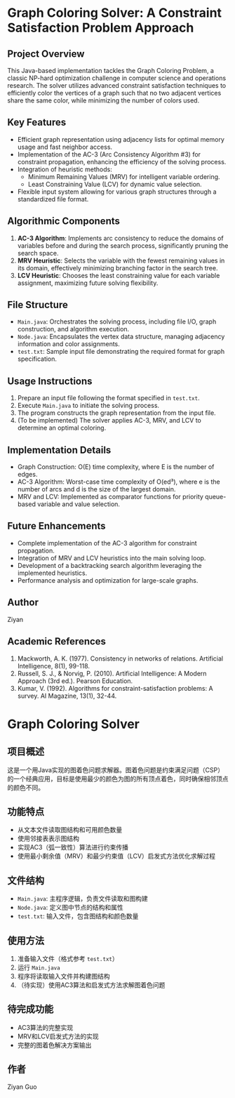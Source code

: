 # Graph Coloring Solver: A Constraint Satisfaction Problem Approach

## Project Overview
This Java-based implementation tackles the Graph Coloring Problem, a classic NP-hard optimization challenge in computer science and operations research. The solver utilizes advanced constraint satisfaction techniques to efficiently color the vertices of a graph such that no two adjacent vertices share the same color, while minimizing the number of colors used.

## Key Features
- Efficient graph representation using adjacency lists for optimal memory usage and fast neighbor access.
- Implementation of the AC-3 (Arc Consistency Algorithm #3) for constraint propagation, enhancing the efficiency of the solving process.
- Integration of heuristic methods:
  - Minimum Remaining Values (MRV) for intelligent variable ordering.
  - Least Constraining Value (LCV) for dynamic value selection.
- Flexible input system allowing for various graph structures through a standardized file format.

## Algorithmic Components
1. **AC-3 Algorithm**: Implements arc consistency to reduce the domains of variables before and during the search process, significantly pruning the search space.
2. **MRV Heuristic**: Selects the variable with the fewest remaining values in its domain, effectively minimizing branching factor in the search tree.
3. **LCV Heuristic**: Chooses the least constraining value for each variable assignment, maximizing future solving flexibility.

## File Structure
- `Main.java`: Orchestrates the solving process, including file I/O, graph construction, and algorithm execution.
- `Node.java`: Encapsulates the vertex data structure, managing adjacency information and color assignments.
- `test.txt`: Sample input file demonstrating the required format for graph specification.

## Usage Instructions
1. Prepare an input file following the format specified in `test.txt`.
2. Execute `Main.java` to initiate the solving process.
3. The program constructs the graph representation from the input file.
4. (To be implemented) The solver applies AC-3, MRV, and LCV to determine an optimal coloring.

## Implementation Details
- Graph Construction: O(E) time complexity, where E is the number of edges.
- AC-3 Algorithm: Worst-case time complexity of O(ed³), where e is the number of arcs and d is the size of the largest domain.
- MRV and LCV: Implemented as comparator functions for priority queue-based variable and value selection.

## Future Enhancements
- Complete implementation of the AC-3 algorithm for constraint propagation.
- Integration of MRV and LCV heuristics into the main solving loop.
- Development of a backtracking search algorithm leveraging the implemented heuristics.
- Performance analysis and optimization for large-scale graphs.

## Author
Ziyan

## Academic References
1. Mackworth, A. K. (1977). Consistency in networks of relations. Artificial Intelligence, 8(1), 99-118.
2. Russell, S. J., & Norvig, P. (2010). Artificial Intelligence: A Modern Approach (3rd ed.). Pearson Education.
3. Kumar, V. (1992). Algorithms for constraint-satisfaction problems: A survey. AI Magazine, 13(1), 32-44.


# Graph Coloring Solver

## 项目概述
这是一个用Java实现的图着色问题求解器。图着色问题是约束满足问题（CSP）的一个经典应用，目标是使用最少的颜色为图的所有顶点着色，同时确保相邻顶点的颜色不同。

## 功能特点
- 从文本文件读取图结构和可用颜色数量
- 使用邻接表表示图结构
- 实现AC3（弧一致性）算法进行约束传播
- 使用最小剩余值（MRV）和最少约束值（LCV）启发式方法优化求解过程

## 文件结构
- `Main.java`: 主程序逻辑，负责文件读取和图构建
- `Node.java`: 定义图中节点的结构和属性
- `test.txt`: 输入文件，包含图结构和颜色数量

## 使用方法
1. 准备输入文件（格式参考 `test.txt`）
2. 运行 `Main.java`
3. 程序将读取输入文件并构建图结构
4. （待实现）使用AC3算法和启发式方法求解图着色问题

## 待完成功能
- AC3算法的完整实现
- MRV和LCV启发式方法的实现
- 完整的图着色解决方案输出

## 作者
Ziyan Guo


